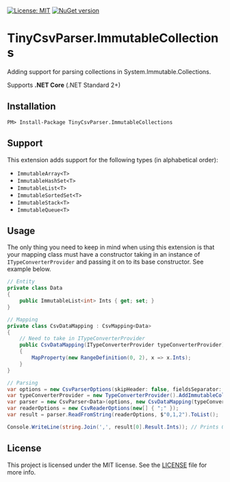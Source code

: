<!--[![Build status](https://dev.azure.com/palmund/Typesafe.Snapshots/_apis/build/status/Typesafe.Snapshots)](https://dev.azure.com/palmund/Typesafe.Snapshots/_build/latest?definitionId=11)-->
[![License: MIT](https://img.shields.io/badge/License-MIT-yellow.svg)](LICENSE)
[![NuGet version](https://badge.fury.io/nu/TinyCsvParser.ImmutableCollections.svg)](https://www.nuget.org/packages/TinyCsvParser.ImmutableCollections)

# TinyCsvParser.ImmutableCollections

Adding support for parsing collections in System.Immutable.Collections.

Supports **.NET Core** (.NET Standard 2+)

## Installation

```
PM> Install-Package TinyCsvParser.ImmutableCollections
```

## Support

This extension adds support for the following types (in alphabetical order):
* `ImmutableArray<T>`
* `ImmutableHashSet<T>`
* `ImmutableList<T>`
* `ImmutableSortedSet<T>`
* `ImmutableStack<T>`
* `ImmutableQueue<T>`

## Usage

The only thing you need to keep in mind when using this extension
is that your mapping class must have a constructor taking in an instance of `ITypeConverterProvider`
and passing it on to its base constructor. See example below.

```csharp
// Entity
private class Data
{
    public ImmutableList<int> Ints { get; set; }
}

// Mapping
private class CsvDataMapping : CsvMapping<Data>
{
    // Need to take in ITypeConverterProvider
    public CsvDataMapping(ITypeConverterProvider typeConverterProvider) : base(typeConverterProvider)
    {
        MapProperty(new RangeDefinition(0, 2), x => x.Ints);
    }
}

// Parsing
var options = new CsvParserOptions(skipHeader: false, fieldsSeparator: ',');
var typeConverterProvider = new TypeConverterProvider().AddImmutableCollections(); // <-- This line
var parser = new CsvParser<Data>(options, new CsvDataMapping(typeConverterProvider));
var readerOptions = new CsvReaderOptions(new[] { ";" });
var result = parser.ReadFromString(readerOptions, $"0,1,2").ToList();

Console.WriteLine(string.Join(',', result[0].Result.Ints)); // Prints 0,1,2
```

## License

This project is licensed under the MIT license. See the [LICENSE](LICENSE) file for more info.
